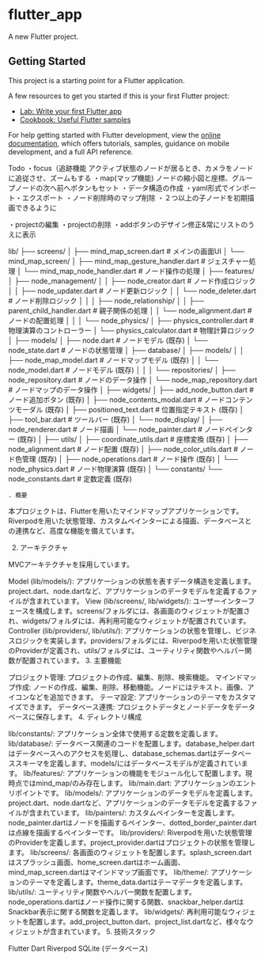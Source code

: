 # flutter_app

A new Flutter project.

## Getting Started

This project is a starting point for a Flutter application.

A few resources to get you started if this is your first Flutter project:

- [Lab: Write your first Flutter app](https://docs.flutter.dev/get-started/codelab)
- [Cookbook: Useful Flutter samples](https://docs.flutter.dev/cookbook)

For help getting started with Flutter development, view the
[online documentation](https://docs.flutter.dev/), which offers tutorials,
samples, guidance on mobile development, and a full API reference.

Todo
・focus（追跡機能
    アクティブ状態のノードが居るとき、カメラをノードに追従させ、ズームもする
・map(マップ機能)
    ノードの縮小図と座標、グループノードの次へ前へボタンもセット
・データ構造の作成
・yaml形式でインポート・エクスポート
・ノード削除時のマップ削除
・２つ以上の子ノードを初期描画できるように

・projectの編集
・projectの削除
・addボタンのデザイン修正&常にリストのうえに表示

lib/
├── screens/
│   ├── mind_map_screen.dart             # メインの画面UI
│   └── mind_map_screen/
│       ├── mind_map_gesture_handler.dart # ジェスチャー処理
│       └── mind_map_node_handler.dart    # ノード操作の処理
│
├── features/
│   ├── node_management/
│   │   ├── node_creator.dart            # ノード作成ロジック
│   │   ├── node_updater.dart            # ノード更新ロジック
│   │   └── node_deleter.dart            # ノード削除ロジック
│   │
│   ├── node_relationship/
│   │   ├── parent_child_handler.dart     # 親子関係の処理
│   │   └── node_alignment.dart          # ノードの配置処理
│   │
│   └── node_physics/
│       ├── physics_controller.dart       # 物理演算のコントローラー
│       └── physics_calculator.dart       # 物理計算ロジック
│
├── models/
│   ├── node.dart                        # ノードモデル (既存)
│   └── node_state.dart                  # ノードの状態管理
│
├── database/
│   ├── models/
│   │   ├── node_map_model.dart          # ノードマップモデル (既存)
│   │   └── node_model.dart              # ノードモデル (既存)
│   │
│   └── repositories/
│       ├── node_repository.dart         # ノードのデータ操作
│       └── node_map_repository.dart     # ノードマップのデータ操作
│
├── widgets/
│   ├── add_node_button.dart            # ノード追加ボタン (既存)
│   ├── node_contents_modal.dart         # ノードコンテンツモーダル (既存)
│   ├── positioned_text.dart             # 位置指定テキスト (既存)
│   ├── tool_bar.dart                    # ツールバー (既存)
│   └── node_display/
│       ├── node_renderer.dart           # ノード描画
│       └── node_painter.dart            # ノードペインター (既存)
│
├── utils/
│   ├── coordinate_utils.dart            # 座標変換 (既存)
│   ├── node_alignment.dart              # ノード配置 (既存)
│   ├── node_color_utils.dart            # ノード色管理 (既存)
│   ├── node_operations.dart             # ノード操作 (既存)
│   └── node_physics.dart                # ノード物理演算 (既存)
│
└── constants/
    └── node_constants.dart              # 定数定義 (既存)

    . 概要

本プロジェクトは、Flutterを用いたマインドマップアプリケーションです。Riverpodを用いた状態管理、カスタムペインターによる描画、データベースとの連携など、高度な機能を備えています。

2. アーキテクチャ

MVCアーキテクチャを採用しています。

Model (lib/models/): アプリケーションの状態を表すデータ構造を定義します。project.dart、node.dartなど、アプリケーションのデータモデルを定義するファイルが含まれています。
View (lib/screens/, lib/widgets/): ユーザーインターフェースを構成します。screens/フォルダには、各画面のウィジェットが配置され、widgets/フォルダには、再利用可能なウィジェットが配置されています。
Controller (lib/providers/, lib/utils/): アプリケーションの状態を管理し、ビジネスロジックを実装します。providers/フォルダには、Riverpodを用いた状態管理のProviderが定義され、utils/フォルダには、ユーティリティ関数やヘルパー関数が配置されています。
3. 主要機能

プロジェクト管理: プロジェクトの作成、編集、削除、検索機能。
マインドマップ作成: ノードの作成、編集、削除、移動機能。ノードにはテキスト、画像、アイコンなどを追加できます。
テーマ設定: アプリケーションのテーマをカスタマイズできます。
データベース連携: プロジェクトデータとノードデータをデータベースに保存します。
4. ディレクトリ構成

lib/constants/: アプリケーション全体で使用する定数を定義します。
lib/database/: データベース関連のコードを配置します。database_helper.dartはデータベースへのアクセスを処理し、database_schemas.dartはデータベーススキーマを定義します。models/にはデータベースモデルが定義されています。
lib/features/: アプリケーションの機能をモジュール化して配置します。現時点ではmind_map/のみ存在します。
lib/main.dart: アプリケーションのエントリポイントです。
lib/models/: アプリケーションのデータモデルを定義します。project.dart、node.dartなど、アプリケーションのデータモデルを定義するファイルが含まれています。
lib/painters/: カスタムペインターを定義します。node_painter.dartはノードを描画するペインター、dotted_border_painter.dartは点線を描画するペインターです。
lib/providers/: Riverpodを用いた状態管理のProviderを定義します。project_provider.dartはプロジェクトの状態を管理します。
lib/screens/: 各画面のウィジェットを配置します。splash_screen.dartはスプラッシュ画面、home_screen.dartはホーム画面、mind_map_screen.dartはマインドマップ画面です。
lib/theme/: アプリケーションのテーマを定義します。theme_data.dartはテーマデータを定義します。
lib/utils/: ユーティリティ関数やヘルパー関数を配置します。node_operations.dartはノード操作に関する関数、snackbar_helper.dartはSnackbar表示に関する関数を定義します。
lib/widgets/: 再利用可能なウィジェットを配置します。add_project_button.dart、project_list.dartなど、様々なウィジェットが含まれています。
5. 技術スタック

Flutter
Dart
Riverpod
SQLite (データベース)